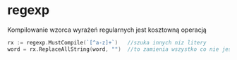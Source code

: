 # regexp 

Kompilowanie wzorca wyrażeń regularnych jest kosztowną operacją  

```Go
rx := regexp.MustCompile(`[^a-z]+`)   //szuka innych niz litery
word = rx.ReplaceAllString(word, "")  //to zamienia wszystko co nie jest litera
```
